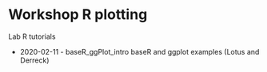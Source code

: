 # Workshop R plotting
Lab R tutorials

* 2020-02-11 - baseR_ggPlot_intro
    baseR and ggplot examples (Lotus and Derreck)
